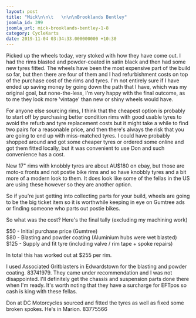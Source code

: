 ```yaml
---
layout: post
title: "Mick\n\n\t   \n\n\nBrooklands Bentley"
joomla_id: 399
joomla_url: mick-brooklands-bentley-1-8
category: CycleKarts
date: 2019-11-04 03:34:33.000000000 +10:30
---
```

<div class="es-stream-content  es-story--bg-0">Picked up the wheels today, very stoked with how they have come out. I had the rims blasted and powder-coated in satin black and then had some new tyres fitted. The wheels have been the most expensive part of the build so far, but then there are four of them and I had refurbishment costs on top of the purchase cost of the rims and tyres. I'm not entirely sure if I have ended up saving money by going down the path that I have, which was my original goal, but none-the-less, I'm very happy with the final outcome, as to me they look more 'vintage' than new or shiny wheels would have.<p>For anyone else sourcing rims, I think that the cheapest option is probably to start off by purchasing better condition rims with good usable tyres to avoid the refurb and tyre replacement costs but it might take a while to find two pairs for a reasonable price, and then there's always the risk that you are going to end up with miss-matched tyres. I could have probably shopped around and got some cheaper tyres or ordered some online and got them fitted locally, but it was convenient to use Don and such convenience has a cost. </p><p>New 17" rims with knobbly tyres are about AU$180 on ebay, but those are moto-x fronts and not postie bike rims and so have knobbly tyres and a bit more of a modern look to them. It does look like some of the fellas in the US are using these however so they are another option.</p><p>So if you're just getting into collecting parts for your build, wheels are going to be the big ticket item so it is worthwhile keeping in eye on Gumtree ads or finding someone who parts out postie bikes.</p><p>So what was the cost? Here's the final tally (excluding my machining work)</p><p>$50 - Initial purchase price (Gumtree)<br />$80 - Blasting and powder coating (Aluminium hubs were wet blasted)<br />$125 - Supply and fit tyre (including valve / rim tape + spoke repairs)</p><p>In total this has worked out at $255 per rim.</p><p>I used Associated Gritblasters in Edwardstown for the blasting and powder coating. 83741979. They came under recommendation and I was not disappointed. I'll definitely get the chassis and suspension parts done there when I'm ready. It's worth noting that they have a surcharge for EFTpos so cash is king with these fellas.</p><p>Don at DC Motorcycles sourced and fitted the tyres as well as fixed some broken spokes. He's in Marion. 83775566 										</p></div>
